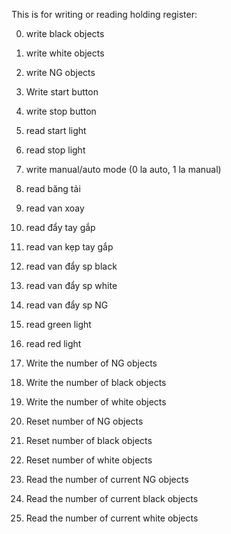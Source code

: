 This is for writing or reading holding register:

0. write black objects

1. write white objects

2. write NG objects

3. Write start button

4. write stop button

5. read start light

6. read stop light

7. write manual/auto mode (0 la auto, 1 la manual)

8. read băng tải

9. read van xoay

10. read đẩy tay gắp

11. read van kẹp tay gắp

12. read van đẩy sp black

13. read van đẩy sp white

14. read van đẩy sp NG

15. read green light

16. read red light

17. Write the number of NG objects

18. Write the number of black objects

19. Write the number of white objects

20. Reset number of NG objects

21. Reset number of black objects

22. Reset number of white objects

23. Read the number of current NG objects

24. Read the number of current black objects            

25. Read the number of current white objects